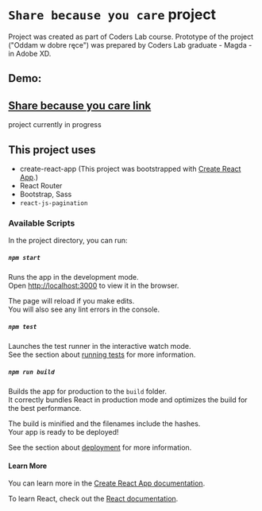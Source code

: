 # `Share because you care` project
Project was created as part of Coders Lab course. Prototype of the project ("Oddam w dobre ręce") was prepared by Coders Lab graduate - Magda - in Adobe XD.

## Demo:
## [Share because you care link](https://mono258.github.io/Share_because_you_care)
project currently in progress

## This project uses
* create-react-app (This project was bootstrapped with [Create React App](https://github.com/facebook/create-react-app).)
* React Router
* Bootstrap, Sass
* `react-js-pagination`

### Available Scripts

In the project directory, you can run:

##### `npm start`

Runs the app in the development mode.<br />
Open [http://localhost:3000](http://localhost:3000) to view it in the browser.

The page will reload if you make edits.<br />
You will also see any lint errors in the console.

##### `npm test`

Launches the test runner in the interactive watch mode.<br />
See the section about [running tests](https://facebook.github.io/create-react-app/docs/running-tests) for more information.

##### `npm run build`

Builds the app for production to the `build` folder.<br />
It correctly bundles React in production mode and optimizes the build for the best performance.

The build is minified and the filenames include the hashes.<br />
Your app is ready to be deployed!

See the section about [deployment](https://facebook.github.io/create-react-app/docs/deployment) for more information.

#### Learn More

You can learn more in the [Create React App documentation](https://facebook.github.io/create-react-app/docs/getting-started).

To learn React, check out the [React documentation](https://reactjs.org/).
